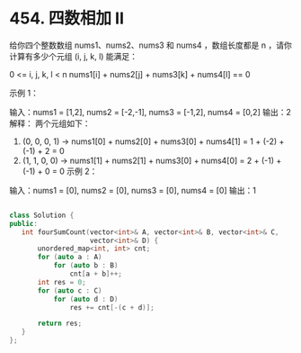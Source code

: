 # 454. 四数相加 II

给你四个整数数组 nums1、nums2、nums3 和 nums4 ，数组长度都是 n ，请你计算有多少个元组 (i, j, k, l) 能满足：

0 <= i, j, k, l < n
nums1[i] + nums2[j] + nums3[k] + nums4[l] == 0
 

示例 1：

输入：nums1 = [1,2], nums2 = [-2,-1], nums3 = [-1,2], nums4 = [0,2]
输出：2
解释：
两个元组如下：
1. (0, 0, 0, 1) -> nums1[0] + nums2[0] + nums3[0] + nums4[1] = 1 + (-2) + (-1) + 2 = 0
2. (1, 1, 0, 0) -> nums1[1] + nums2[1] + nums3[0] + nums4[0] = 2 + (-1) + (-1) + 0 = 0
示例 2：

输入：nums1 = [0], nums2 = [0], nums3 = [0], nums4 = [0]
输出：1
 

 ```cpp

 class Solution {
public:
    int fourSumCount(vector<int>& A, vector<int>& B, vector<int>& C,
                     vector<int>& D) {
        unordered_map<int, int> cnt;
        for (auto a : A)
            for (auto b : B)
                cnt[a + b]++;
        int res = 0;
        for (auto c : C)
            for (auto d : D)
                res += cnt[-(c + d)];

        return res;
    }
};

```